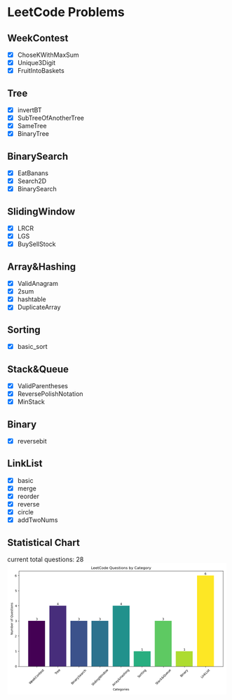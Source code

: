 # LeetCode Problems

## WeekContest
- [x] ChoseKWithMaxSum
- [x] Unique3Digit
- [x] FruitIntoBaskets

## Tree
- [x] invertBT
- [x] SubTreeOfAnotherTree
- [x] SameTree
- [x] BinaryTree

## BinarySearch
- [x] EatBanans
- [x] Search2D
- [x] BinarySearch

## SlidingWindow
- [x] LRCR
- [x] LGS
- [x] BuySellStock

## Array&Hashing
- [x] ValidAnagram
- [x] 2sum
- [x] hashtable
- [x] DuplicateArray

## Sorting
- [x] basic_sort

## Stack&Queue
- [x] ValidParentheses
- [x] ReversePolishNotation
- [x] MinStack

## Binary
- [x] reversebit

## LinkList
- [x] basic
- [x] merge
- [x] reorder
- [x] reverse
- [x] circle
- [x] addTwoNums

## Statistical Chart
current total questions: 28
<img src="chart.png" alt="questions bar chart" width="500">
